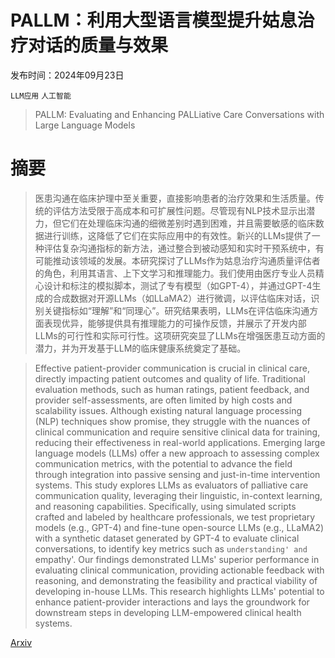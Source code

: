 # PALLM：利用大型语言模型提升姑息治疗对话的质量与效果

发布时间：2024年09月23日

`LLM应用` `人工智能`

> PALLM: Evaluating and Enhancing PALLiative Care Conversations with Large Language Models

# 摘要

> 医患沟通在临床护理中至关重要，直接影响患者的治疗效果和生活质量。传统的评估方法受限于高成本和可扩展性问题。尽管现有NLP技术显示出潜力，但它们在处理临床沟通的细微差别时遇到困难，并且需要敏感的临床数据进行训练，这降低了它们在实际应用中的有效性。新兴的LLMs提供了一种评估复杂沟通指标的新方法，通过整合到被动感知和实时干预系统中，有可能推动该领域的发展。本研究探讨了LLMs作为姑息治疗沟通质量评估者的角色，利用其语言、上下文学习和推理能力。我们使用由医疗专业人员精心设计和标注的模拟脚本，测试了专有模型（如GPT-4），并通过GPT-4生成的合成数据对开源LLMs（如LLaMA2）进行微调，以评估临床对话，识别关键指标如“理解”和“同理心”。研究结果表明，LLMs在评估临床沟通方面表现优异，能够提供具有推理能力的可操作反馈，并展示了开发内部LLMs的可行性和实际可行性。这项研究突显了LLMs在增强医患互动方面的潜力，并为开发基于LLM的临床健康系统奠定了基础。

> Effective patient-provider communication is crucial in clinical care, directly impacting patient outcomes and quality of life. Traditional evaluation methods, such as human ratings, patient feedback, and provider self-assessments, are often limited by high costs and scalability issues. Although existing natural language processing (NLP) techniques show promise, they struggle with the nuances of clinical communication and require sensitive clinical data for training, reducing their effectiveness in real-world applications. Emerging large language models (LLMs) offer a new approach to assessing complex communication metrics, with the potential to advance the field through integration into passive sensing and just-in-time intervention systems. This study explores LLMs as evaluators of palliative care communication quality, leveraging their linguistic, in-context learning, and reasoning capabilities. Specifically, using simulated scripts crafted and labeled by healthcare professionals, we test proprietary models (e.g., GPT-4) and fine-tune open-source LLMs (e.g., LLaMA2) with a synthetic dataset generated by GPT-4 to evaluate clinical conversations, to identify key metrics such as `understanding' and `empathy'. Our findings demonstrated LLMs' superior performance in evaluating clinical communication, providing actionable feedback with reasoning, and demonstrating the feasibility and practical viability of developing in-house LLMs. This research highlights LLMs' potential to enhance patient-provider interactions and lays the groundwork for downstream steps in developing LLM-empowered clinical health systems.

[Arxiv](https://arxiv.org/abs/2409.15188)